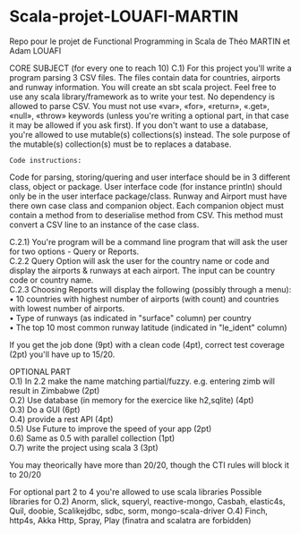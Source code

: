 # Scala-projet-LOUAFI-MARTIN
Repo pour le projet de Functional Programming in Scala de Théo MARTIN et Adam LOUAFI

CORE SUBJECT (for every one to reach 10)
C.1) For this project you'll write a program parsing 3 CSV files. The files contain data for countries, airports and runway information.
  You will create an sbt scala project. Feel free to use any scala library/framework as to write your test. No dependency is allowed to parse CSV.
  You must not use «var», «for», «return», «.get», «null», «throw» keywords (unless you're writing a optional part, in that case it may be allowed if you ask first).
  If you don't want to use a database, you're allowed to use mutable(s) collections(s) instead. The sole purpose of the mutable(s) collection(s) must be to replaces a database. 

	Code instructions:
  Code for parsing, storing/quering and user interface should be in 3 different class, object or package.
  User interface code (for instance println) should only be in the user interface package/class.
  Runway and Airport must have there own case class and companion object. Each companion object must contain a method from to deserialise method from CSV. This method must convert a CSV line to an instance of the case class.

C.2.1) You're program will be a command line program that will ask the user for two options - Query or Reports.  
C.2.2 Query Option will ask the user for the country name or code and display the airports & runways at each airport. The input can be country code or country name.  
C.2.3 Choosing Reports will display the following (possibly through a menu):  
• 10 countries with highest number of airports (with count) and countries  with lowest number of airports.  
• Type of runways (as indicated in "surface" column) per country  
• The top 10 most common runway latitude (indicated in "le_ident" column)  
  
If you get the job done (9pt) with a clean code (4pt), correct test coverage (2pt) you'll have up to 15/20.
    
OPTIONAL PART  
O.1) In 2.2 make the name matching partial/fuzzy. e.g. entering zimb will result in Zimbabwe (2pt)  
O.2) Use database (in memory for the exercice like h2,sqlite) (4pt)  
O.3) Do a GUI (6pt)  
O.4) provide a rest API (4pt)  
0.5) Use Future to improve the speed of your app (2pt)  
0.6) Same as 0.5 with parallel collection (1pt)  
O.7) write the project using scala 3 (3pt)  

You may theorically have more than 20/20, though the CTI rules will block it to 20/20

For optional part 2 to 4 you're allowed to use scala libraries
Possible libraries for
O.2) Anorm, slick, squeryl, reactive-mongo, Casbah, elastic4s, Quil, doobie, Scalikejdbc, sdbc, sorm, mongo-scala-driver
O.4) Finch, http4s, Akka Http, Spray, Play (finatra and scalatra are forbidden)

